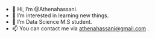 - 👋 Hi, I’m @Athenahassani.
- 👀 I’m interested in learning new things.
- 🌱 I’m Data Science M.S student.
- 📫 You can contact me via athenahassani@gmail.com .

<!---
Athenahassani/Athenahassani is a ✨ special ✨ repository because its `README.md` (this file) appears on your GitHub profile.
You can click the Preview link to take a look at your changes.
--->
